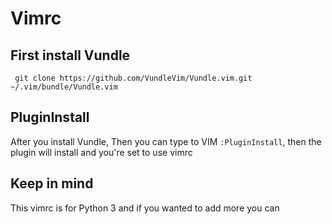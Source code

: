 # Vimrc

## First install Vundle
``` git clone https://github.com/VundleVim/Vundle.vim.git ~/.vim/bundle/Vundle.vim```

## PluginInstall
After you install Vundle, Then you can type to VIM ```:PluginInstall```, then the plugin will install and you're set to use vimrc

## Keep in mind
This vimrc is for Python 3 and if you wanted to add more you can
